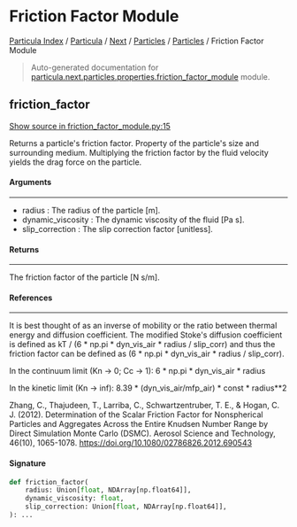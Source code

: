 # Friction Factor Module

[Particula Index](../../../../README.md#particula-index) / [Particula](../../../index.md#particula) / [Next](../../index.md#next) / [Particles](../index.md#particles) / [Particles](../index.md#particles) / Friction Factor Module

> Auto-generated documentation for [particula.next.particles.properties.friction_factor_module](https://github.com/Gorkowski/particula/blob/main/particula/next/particles/properties/friction_factor_module.py) module.

## friction_factor

[Show source in friction_factor_module.py:15](https://github.com/Gorkowski/particula/blob/main/particula/next/particles/properties/friction_factor_module.py#L15)

Returns a particle's friction factor. Property of the particle's size and
surrounding medium. Multiplying the friction factor by the fluid velocity
yields the drag force on the particle.

#### Arguments

-----
- radius : The radius of the particle [m].
- dynamic_viscosity : The dynamic viscosity of the fluid [Pa s].
- slip_correction : The slip correction factor [unitless].

#### Returns

--------
The friction factor of the particle [N s/m].

#### References

----------
It is best thought of as an inverse of mobility or the ratio between
thermal energy and diffusion coefficient. The modified Stoke's diffusion
coefficient is defined as
kT / (6 * np.pi * dyn_vis_air * radius / slip_corr)
and thus the friction factor can be defined as
(6 * np.pi * dyn_vis_air * radius / slip_corr).

In the continuum limit (Kn -> 0; Cc -> 1):
6 * np.pi * dyn_vis_air * radius

In the kinetic limit (Kn -> inf):
8.39 * (dyn_vis_air/mfp_air) * const * radius**2

Zhang, C., Thajudeen, T., Larriba, C., Schwartzentruber, T. E., &
Hogan, C. J. (2012). Determination of the Scalar Friction Factor for
Nonspherical Particles and Aggregates Across the Entire Knudsen Number
Range by Direct Simulation Monte Carlo (DSMC). Aerosol Science and
Technology, 46(10), 1065-1078. https://doi.org/10.1080/02786826.2012.690543

#### Signature

```python
def friction_factor(
    radius: Union[float, NDArray[np.float64]],
    dynamic_viscosity: float,
    slip_correction: Union[float, NDArray[np.float64]],
): ...
```
